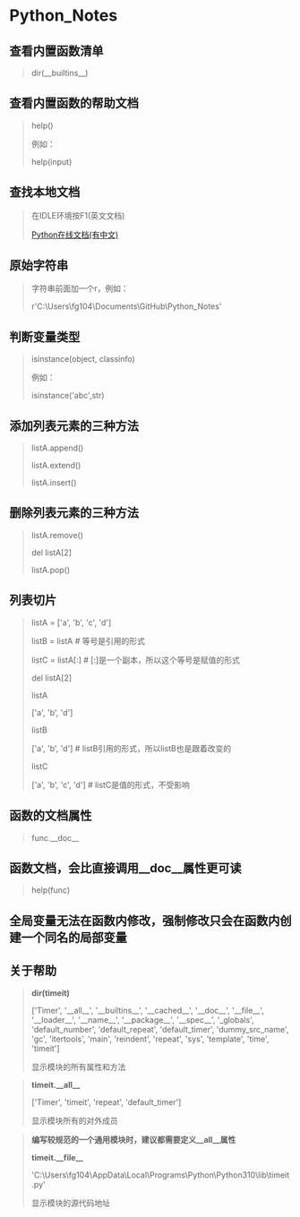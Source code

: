 # Python_Notes
 
## 查看内置函数清单

> dir(\_\_builtins\_\_)

## 查看内置函数的帮助文档
> help()
> 
> 例如：
> 
> help(input)

## 查找本地文档
> 在IDLE环境按F1(英文文档)
> 
> [Python在线文档(有中文)](https://docs.python.org/zh-cn/3.10/index.html)


## 原始字符串
> 字符串前面加一个r，例如：
> 
> r'C:\Users\fg104\Documents\GitHub\Python_Notes'

## 判断变量类型
> isinstance(object, classinfo)
> 
> 例如：
> 
> isinstance('abc',str)

## 添加列表元素的三种方法
> listA.append()
> 
> listA.extend()
> 
> listA.insert()

## 删除列表元素的三种方法
> listA.remove()
> 
> del listA[2]
> 
> listA.pop()

## 列表切片
> listA = ['a', 'b', 'c', 'd']
> 
> listB = listA # 等号是引用的形式
> 
> listC = listA[:] # [:]是一个副本，所以这个等号是赋值的形式
> 
> del listA[2]
> 
> listA
> 
> ['a', 'b', 'd']
> 
> listB
> 
> ['a', 'b', 'd'] # listB引用的形式，所以listB也是跟着改变的
> 
> listC
> 
> ['a', 'b', 'c', 'd'] # listC是值的形式，不受影响

## 函数的文档属性
> func.\_\_doc\_\_

## 函数文档，会比直接调用__doc__属性更可读
> help(func)

## 全局变量无法在函数内修改，强制修改只会在函数内创建一个同名的局部变量

## 关于帮助
> **dir(timeit)**
> 
>['Timer', '\_\_all__', '\_\_builtins__', '\_\_cached__', '\_\_doc__', '\_\_file__', '\_\_loader__', '\_\_name__', '\_\_package__', '\_\_spec__', '_globals', 'default_number', 'default_repeat', 'default_timer', 'dummy_src_name', 'gc', 'itertools', 'main', 'reindent', 'repeat', 'sys', 'template', 'time', 'timeit']
>
> 显示模块的所有属性和方法

> **timeit.\_\_all__**
> 
>['Timer', 'timeit', 'repeat', 'default_timer']
>
>显示模块所有的对外成员

>**编写较规范的一个通用模块时，建议都需要定义\_\_all__属性**
>
>**timeit.\_\_file__**
>
>'C:\\Users\\fg104\\AppData\\Local\\Programs\\Python\\Python310\\lib\\timeit.py'
>
>显示模块的源代码地址

